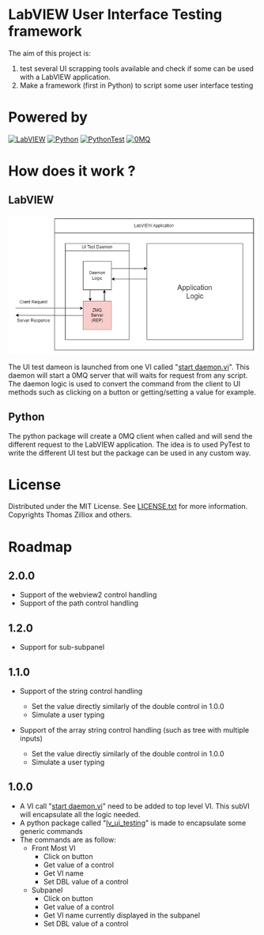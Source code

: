 # LabVIEW User Interface Testing framework

The aim of this project is:
1. test several UI scrapping tools available and check if some can be used with a LabVIEW application. 
2. Make a framework (first in Python) to script some user interface testing

# Powered by

[![LabVIEW][LabVIEW]][LabVIEW-url]
[![Python][Python]][Python-url]
[![PythonTest][PythonTest]][PythonTest-url]
[![0MQ][0MQ]][0MQ-url]

[LabVIEW]: https://img.shields.io/badge/labview-000000?style=for-the-badge&logo=labview&logoColor=white
[LabVIEW-url]: https://www.ni.com/fr/support/downloads/software-products/download.labview.html

[Python]:https://img.shields.io/badge/python-000000?style=for-the-badge&logo=python&logoColor=white
[Python-url]:https://www.python.org/

[PythonTest]:https://img.shields.io/badge/pytest-000000?style=for-the-badge&logo=pytest&logoColor=white
[PythonTest-url]:https://docs.pytest.org/

[0MQ]:https://img.shields.io/badge/Ømq-000000?style=for-the-badge&logo=0mq&logoColor=white
[0MQ-url]:https://zeromq.org/

# How does it work ?

## LabVIEW

![](./doc/lv-architecture.drawio.png)

The UI test dameon is launched from one VI called "[start daemon.vi](./src/lv/ui-testing/start%20daemon.vi)". This daemon will start a 0MQ server that will waits for request from any script. The daemon logic is used to convert the command from the client to UI methods such as clicking on a button or getting/setting a value for example. 

## Python

The python package will create a 0MQ client when called and will send the different request to the LabVIEW application. The idea is to used  PyTest to write the different UI test but the package can be used in any custom way.

# License

Distributed under the MIT License. See [LICENSE.txt](./LICENSE.txt) for more information. Copyrights Thomas Zilliox and others.

# Roadmap

## 2.0.0

* Support of the webview2 control handling
* Support of the path control handling

## 1.2.0

* Support for sub-subpanel

## 1.1.0


* Support of the string control handling
    * Set the value directly similarly of the double control in 1.0.0
    * Simulate a user typing

* Support of the array string control handling (such as tree with multiple inputs)
    * Set the value directly similarly of the double control in 1.0.0
    * Simulate a user typing



## 1.0.0

* A VI call "[start daemon.vi](./src/lv/ui-testing/start%20daemon.vi)" need to be added to top level VI. This subVI will encapsulate all the logic needed.
* A python package called "[lv_ui_testing](./src/python/lv_ui_testing/)" is made to encapsulate some generic commands
* The commands are as follow:
    * Front Most VI
        * Click on button
        * Get value of a control
        * Get VI name
        * Set DBL value of a control
    * Subpanel
        * Click on button
        * Get value of a control
        * Get VI name currently displayed in the subpanel
        * Set DBL value of a control
